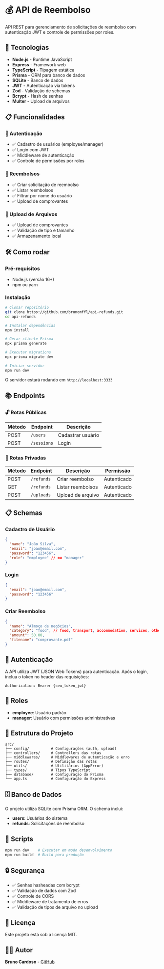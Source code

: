 # 💰 API de Reembolso

API REST para gerenciamento de solicitações de reembolso com autenticação JWT e controle de permissões por roles.

## 🚀 Tecnologias

- **Node.js** - Runtime JavaScript
- **Express** - Framework web
- **TypeScript** - Tipagem estática
- **Prisma** - ORM para banco de dados
- **SQLite** - Banco de dados
- **JWT** - Autenticação via tokens
- **Zod** - Validação de schemas
- **Bcrypt** - Hash de senhas
- **Multer** - Upload de arquivos

## 📋 Funcionalidades

### 🔐 Autenticação
- ✅ Cadastro de usuários (employee/manager)
- ✅ Login com JWT
- ✅ Middleware de autenticação
- ✅ Controle de permissões por roles

### 💸 Reembolsos
- ✅ Criar solicitação de reembolso
- ✅ Listar reembolsos
- ✅ Filtrar por nome do usuário
- ✅ Upload de comprovantes

### 📁 Upload de Arquivos
- ✅ Upload de comprovantes
- ✅ Validação de tipo e tamanho
- ✅ Armazenamento local

## 🛠️ Como rodar

### Pré-requisitos
- Node.js (versão 16+)
- npm ou yarn

### Instalação

```bash
# Clonar repositório
git clone https://github.com/brunomffl/api-refunds.git
cd api-refunds

# Instalar dependências
npm install

# Gerar cliente Prisma
npx prisma generate

# Executar migrations
npx prisma migrate dev

# Iniciar servidor
npm run dev
```

O servidor estará rodando em `http://localhost:3333`

## 📚 Endpoints

### 🔓 Rotas Públicas

| Método | Endpoint | Descrição |
|--------|----------|-----------|
| POST | `/users` | Cadastrar usuário |
| POST | `/sessions` | Login |

### 🔐 Rotas Privadas

| Método | Endpoint | Descrição | Permissão |
|--------|----------|-----------|-----------|
| POST | `/refunds` | Criar reembolso | Autenticado |
| GET | `/refunds` | Listar reembolsos | Autenticado |
| POST | `/uploads` | Upload de arquivo | Autenticado |

## 📋 Schemas

### Cadastro de Usuário
```json
{
  "name": "João Silva",
  "email": "joao@email.com",
  "password": "123456",
  "role": "employee" // ou "manager"
}
```

### Login
```json
{
  "email": "joao@email.com",
  "password": "123456"
}
```

### Criar Reembolso
```json
{
  "name": "Almoço de negócios",
  "category": "food", // food, transport, accommodation, services, other
  "amount": 50.00,
  "filename": "comprovante.pdf"
}
```

## 🔑 Autenticação

A API utiliza JWT (JSON Web Tokens) para autenticação. Após o login, inclua o token no header das requisições:

```
Authorization: Bearer {seu_token_jwt}
```

## 👥 Roles

- **employee**: Usuário padrão
- **manager**: Usuário com permissões administrativas

## 📁 Estrutura do Projeto

```
src/
├── config/          # Configurações (auth, upload)
├── controllers/     # Controllers das rotas
├── middlewares/     # Middlewares de autenticação e erro
├── routes/          # Definição das rotas
├── utils/           # Utilitários (AppError)
├── types/           # Tipos TypeScript
├── database/        # Configuração do Prisma
└── app.ts           # Configuração do Express
```

## 🗄️ Banco de Dados

O projeto utiliza SQLite com Prisma ORM. O schema inclui:

- **users**: Usuários do sistema
- **refunds**: Solicitações de reembolso

## 📝 Scripts

```bash
npm run dev    # Executar em modo desenvolvimento
npm run build  # Build para produção
```

## 🔒 Segurança

- ✅ Senhas hasheadas com bcrypt
- ✅ Validação de dados com Zod
- ✅ Controle de CORS
- ✅ Middleware de tratamento de erros
- ✅ Validação de tipos de arquivo no upload

## 📄 Licença

Este projeto está sob a licença MIT.

## 👨‍💻 Autor

**Bruno Cardoso** - [GitHub](https://github.com/brunomffl)
